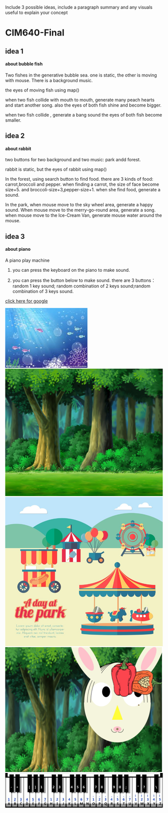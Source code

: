 Include 3 possible ideas, include a paragraph summary and any visuals useful to explain your concept

# CIM640-Final

## idea 1
#### about bubble fish
Two fishes in the generative bubble sea. one is static, the other is moving with mouse. There is a background music. 

the eyes of moving fish using map()

when two fish collide with mouth to mouth, generate many peach hearts and start another song. also the eyes of both fish shine and become bigger.

when two fish collide , generate a bang sound the eyes of both fish become smaller.


## idea 2
#### about rabbit
two buttons for two background and two music: park andd forest.

rabbit is static, but the eyes of rabbit using map()

In the forest, using search button to find food. there are 3 kinds of food: carrot,broccoli and  pepper. when finding a carrot, the size of face become size+5. and broccoli-size+3,pepper-size+1. when she find food, generate a sound.

In the park, when mouse move to the sky wheel area, generate a happy sound. When mouse move to the merry-go-round area, generate a song.
when mouse move to the Ice-Cream Van, generate mouse water around the mouse.



## idea 3
#### about piano
A piano play machine

1. you  can press the keyboard on the piano to make sound.

2. you can press the button below to make sound. there are 3 buttons：random 1 key sound; random combination of 2 keys sound;random combination of 3 keys sound.



[click here for google](http://www.google.com)

![sea](imgs/sea.jpeg) 
![forest](imgs/forest.jpg) 
![park](imgs/park.jpg)
![pepper](imgs/pepper.png)
![piano](imgs/piano.jpg)